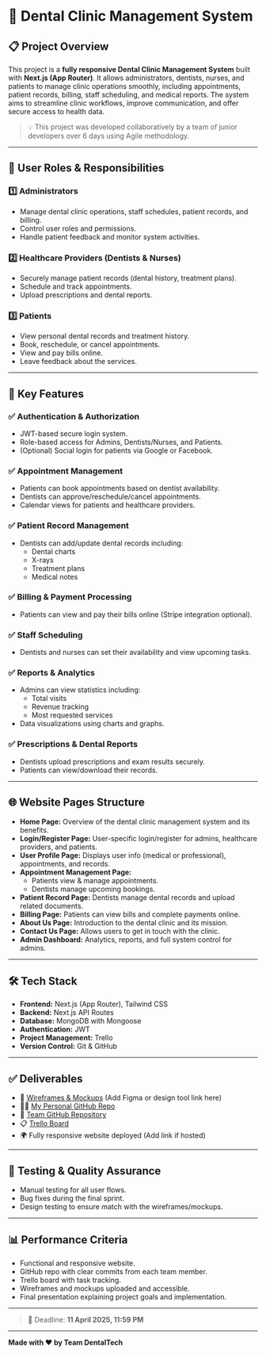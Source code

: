 # 🦷 Dental Clinic Management System

## 📋 Project Overview

This project is a **fully responsive Dental Clinic Management System** built with **Next.js (App Router)**. It allows administrators, dentists, nurses, and patients to manage clinic operations smoothly, including appointments, patient records, billing, staff scheduling, and medical reports. The system aims to streamline clinic workflows, improve communication, and offer secure access to health data.

> 💡 This project was developed collaboratively by a team of junior developers over 6 days using Agile methodology.

---

## 👥 User Roles & Responsibilities

### 1️⃣ Administrators

- Manage dental clinic operations, staff schedules, patient records, and billing.
- Control user roles and permissions.
- Handle patient feedback and monitor system activities.

### 2️⃣ Healthcare Providers (Dentists & Nurses)

- Securely manage patient records (dental history, treatment plans).
- Schedule and track appointments.
- Upload prescriptions and dental reports.

### 3️⃣ Patients

- View personal dental records and treatment history.
- Book, reschedule, or cancel appointments.
- View and pay bills online.
- Leave feedback about the services.

---

## 🚀 Key Features

### ✅ Authentication & Authorization

- JWT-based secure login system.
- Role-based access for Admins, Dentists/Nurses, and Patients.
- (Optional) Social login for patients via Google or Facebook.

### ✅ Appointment Management

- Patients can book appointments based on dentist availability.
- Dentists can approve/reschedule/cancel appointments.
- Calendar views for patients and healthcare providers.

### ✅ Patient Record Management

- Dentists can add/update dental records including:
  - Dental charts
  - X-rays
  - Treatment plans
  - Medical notes

### ✅ Billing & Payment Processing

- Patients can view and pay their bills online (Stripe integration optional).

### ✅ Staff Scheduling

- Dentists and nurses can set their availability and view upcoming tasks.

### ✅ Reports & Analytics

- Admins can view statistics including:
  - Total visits
  - Revenue tracking
  - Most requested services
- Data visualizations using charts and graphs.

### ✅ Prescriptions & Dental Reports

- Dentists upload prescriptions and exam results securely.
- Patients can view/download their records.

---

## 🌐 Website Pages Structure

- **Home Page:** Overview of the dental clinic management system and its benefits.
- **Login/Register Page:** User-specific login/register for admins, healthcare providers, and patients.
- **User Profile Page:** Displays user info (medical or professional), appointments, and records.
- **Appointment Management Page:**
  - Patients view & manage appointments.
  - Dentists manage upcoming bookings.
- **Patient Record Page:** Dentists manage dental records and upload related documents.
- **Billing Page:** Patients can view bills and complete payments online.
- **About Us Page:** Introduction to the dental clinic and its mission.
- **Contact Us Page:** Allows users to get in touch with the clinic.
- **Admin Dashboard:** Analytics, reports, and full system control for admins.

---

## 🛠️ Tech Stack

- **Frontend:** Next.js (App Router), Tailwind CSS
- **Backend:** Next.js API Routes
- **Database:** MongoDB with Mongoose
- **Authentication:** JWT
- **Project Management:** Trello
- **Version Control:** Git & GitHub

---

## ✅ Deliverables

- 🎨 [Wireframes & Mockups](#) (Add Figma or design tool link here)
- 🧑‍💻 [My Personal GitHub Repo](#)
- 👥 [Team GitHub Repository](#)
- 📋 [Trello Board](#)
- 🌍 Fully responsive website deployed (Add link if hosted)

---

## 🧪 Testing & Quality Assurance

- Manual testing for all user flows.
- Bug fixes during the final sprint.
- Design testing to ensure match with the wireframes/mockups.

---

## 📊 Performance Criteria

- Functional and responsive website.
- GitHub repo with clear commits from each team member.
- Trello board with task tracking.
- Wireframes and mockups uploaded and accessible.
- Final presentation explaining project goals and implementation.

---

> 🎯 Deadline: **11 April 2025, 11:59 PM**

---

**Made with ❤️ by Team DentalTech**
